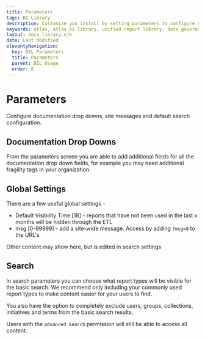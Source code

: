 ```yaml
---
title: Parameters
tags: BI Library
description: Customize you install by setting parameters to configure search, add global site messages, set documentation options and more!
keywords: atlas, atlas bi library, unified report library, data governance, database, parameters, configuration, configure, setup, search settings
layout: docs_library.njk
date: Last Modified
eleventyNavigation:
  key: BIL Parameters
  title: Parameters
  parent: BIL Usage
  order: 8
---
```


# Parameters

<p class="subtitle pb-5">Configure documentation drop downs, site messages and default search configuration.</p>

## Documentation Drop Downs

From the parameters screen you are able to add additional fields for all the documentation drop down fields, for example you may need additional fragility tags in your organization.

## Global Settings

There are a few useful global settings -

- Default Visibility Time [18] - reports that have not been used in the last x months will be hidden through the ETL
- msg [0-99999] - add a site-wide message. Access by adding `?msg=0` to the URL's

Other content may show here, but is edited in search settings

## Search

In search parameters you can choose what report types will be visible for the basic search. We recommend only including your commonly used report types to make content easier for your users to find.

You also have the option to completely exclude users, groups, collections, initiatives and terms from the basic search results.

Users with the `advanced search` permission will still be able to access all content.
